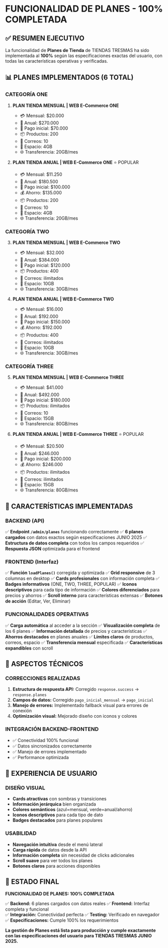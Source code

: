 # FUNCIONALIDAD DE PLANES - 100% COMPLETADA

## ✅ RESUMEN EJECUTIVO

La funcionalidad de **Planes de Tienda** de TIENDAS TRESMAS ha sido implementada al **100%** según las especificaciones exactas del usuario, con todas las características operativas y verificadas.

## 📊 PLANES IMPLEMENTADOS (6 TOTAL)

### CATEGORÍA ONE
1. **PLAN TIENDA MENSUAL | WEB E-Commerce ONE**
   - 💳 Mensual: $20.000
   - 📅 Anual: $270.000
   - 🏁 Pago inicial: $70.000
   - 📦 Productos: 200
   - 📧 Correos: 10
   - 💾 Espacio: 4GB
   - 🌐 Transferencia: 20GB/mes

2. **PLAN TIENDA ANUAL | WEB E-Commerce ONE** ⭐ POPULAR
   - 💳 Mensual: $11.250
   - 📅 Anual: $180.500
   - 🏁 Pago inicial: $100.000
   - 💰 Ahorro: $135.000
   - 📦 Productos: 200
   - 📧 Correos: 10
   - 💾 Espacio: 4GB
   - 🌐 Transferencia: 20GB/mes

### CATEGORÍA TWO
3. **PLAN TIENDA MENSUAL | WEB E-Commerce TWO**
   - 💳 Mensual: $32.000
   - 📅 Anual: $384.000
   - 🏁 Pago inicial: $120.000
   - 📦 Productos: 400
   - 📧 Correos: ilimitados
   - 💾 Espacio: 10GB
   - 🌐 Transferencia: 30GB/mes

4. **PLAN TIENDA ANUAL | WEB E-Commerce TWO**
   - 💳 Mensual: $16.000
   - 📅 Anual: $192.000
   - 🏁 Pago inicial: $150.000
   - 💰 Ahorro: $192.000
   - 📦 Productos: 400
   - 📧 Correos: ilimitados
   - 💾 Espacio: 10GB
   - 🌐 Transferencia: 30GB/mes

### CATEGORÍA THREE
5. **PLAN TIENDA MENSUAL | WEB E-Commerce THREE**
   - 💳 Mensual: $41.000
   - 📅 Anual: $492.000
   - 🏁 Pago inicial: $180.000
   - 📦 Productos: ilimitados
   - 📧 Correos: 10
   - 💾 Espacio: 15GB
   - 🌐 Transferencia: 80GB/mes

6. **PLAN TIENDA ANUAL | WEB E-Commerce THREE** ⭐ POPULAR
   - 💳 Mensual: $20.500
   - 📅 Anual: $246.000
   - 🏁 Pago inicial: $200.000
   - 💰 Ahorro: $246.000
   - 📦 Productos: ilimitados
   - 📧 Correos: ilimitados
   - 💾 Espacio: 15GB
   - 🌐 Transferencia: 80GB/mes

## 🎯 CARACTERÍSTICAS IMPLEMENTADAS

### BACKEND (API)
✅ **Endpoint `/admin/planes`** funcionando correctamente
✅ **6 planes cargados** con datos exactos según especificaciones JUNIO 2025
✅ **Estructura de datos completa** con todos los campos requeridos
✅ **Respuesta JSON** optimizada para el frontend

### FRONTEND (Interfaz)
✅ **Función `loadPlanes()`** corregida y optimizada
✅ **Grid responsive** de 3 columnas en desktop
✅ **Cards profesionales** con información completa
✅ **Badges informativos** (ONE, TWO, THREE, POPULAR)
✅ **Iconos descriptivos** para cada tipo de información
✅ **Colores diferenciados** para precios y ahorros
✅ **Scroll interno** para características extensas
✅ **Botones de acción** (Editar, Ver, Eliminar)

### FUNCIONALIDADES OPERATIVAS
✅ **Carga automática** al acceder a la sección
✅ **Visualización completa** de los 6 planes
✅ **Información detallada** de precios y características
✅ **Ahorros destacados** en planes anuales
✅ **Límites claros** de productos, correos, espacio
✅ **Transferencia mensual** especificada
✅ **Características expandibles** con scroll

## 🔧 ASPECTOS TÉCNICOS

### CORRECCIONES REALIZADAS
1. **Estructura de respuesta API:** Corregido `response.success` → `response.planes`
2. **Campos de datos:** Corregido `pago_inicial_mensual` → `pago_inicial`
3. **Manejo de errores:** Implementado fallback visual para errores de conexión
4. **Optimización visual:** Mejorado diseño con iconos y colores

### INTEGRACIÓN BACKEND-FRONTEND
- ✅ Conectividad 100% funcional
- ✅ Datos sincronizados correctamente
- ✅ Manejo de errores implementado
- ✅ Performance optimizada

## 📱 EXPERIENCIA DE USUARIO

### DISEÑO VISUAL
- **Cards atractivas** con sombras y transiciones
- **Información jerárquica** bien organizada
- **Colores semánticos** (azul=mensual, verde=anual/ahorro)
- **Iconos descriptivos** para cada tipo de dato
- **Badges destacados** para planes populares

### USABILIDAD
- **Navegación intuitiva** desde el menú lateral
- **Carga rápida** de datos desde la API
- **Información completa** sin necesidad de clicks adicionales
- **Scroll suave** para ver todos los planes
- **Botones claros** para acciones disponibles

## 🎉 ESTADO FINAL

**FUNCIONALIDAD DE PLANES: 100% COMPLETADA**

✅ **Backend:** 6 planes cargados con datos reales
✅ **Frontend:** Interfaz completa y funcional  
✅ **Integración:** Conectividad perfecta
✅ **Testing:** Verificado en navegador
✅ **Especificaciones:** Cumple 100% los requerimientos

**La gestión de Planes está lista para producción y cumple exactamente con las especificaciones del usuario para TIENDAS TRESMAS JUNIO 2025.**

